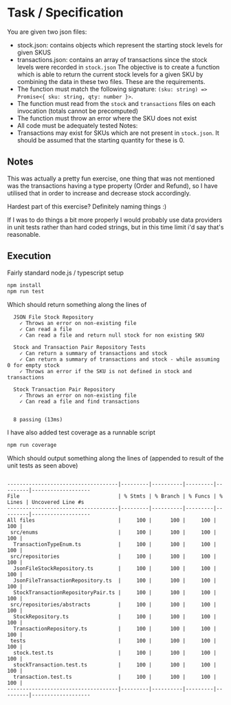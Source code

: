 # Task / Specification
You are given two json files:
 - stock.json: contains objects which represent the starting stock levels for given SKUS
 - transactions.json: contains an array of transactions since the stock levels were recorded in `stock.json`
The objective is to create a function which is able to return the current stock levels for a given SKU by combining the data in these two files. These are the requirements.
- The function must match the following signature: `(sku: string) => Promise<{ sku: string, qty: number }>`.
- The function must read from the `stock` and `transactions` files on each invocation (totals cannot be precomputed)
- The function must throw an error where the SKU does not exist
- All code must be adequately tested
Notes:
- Transactions may exist for SKUs which are not present in `stock.json`. It should be assumed that the starting quantity for these is 0.

## Notes

This was actually a pretty fun exercise, one thing that was not mentioned was the transactions having a type property (Order and Refund), so I have utilised that in order to increase and decrease stock accordingly. 

Hardest part of this exercise? Definitely naming things :)

If I was to do things a bit more properly I would probably use data providers in unit tests rather than hard coded strings, but in this time limit i'd say that's reasonable.

## Execution
Fairly standard node.js / typescript setup

```bash
npm install
npm run test
```
Which should return something along the lines of

```
  JSON File Stock Repository
    ✓ Throws an error on non-existing file
    ✓ Can read a file
    ✓ Can read a file and return null stock for non existing SKU

  Stock and Transaction Pair Repository Tests
    ✓ Can return a summary of transactions and stock
    ✓ Can return a summary of transactions and stock - while assuming 0 for empty stock
    ✓ Throws an error if the SKU is not defined in stock and transactions

  Stock Transaction Pair Repository 
    ✓ Throws an error on non-existing file
    ✓ Can read a file and find transactions


  8 passing (13ms)
  ```

I have also added test coverage as a runnable script

```bash
npm run coverage
```


Which should output something along the lines of (appended to result of the unit tests as seen above)
```

------------------------------------|---------|----------|---------|---------|-------------------
File                                | % Stmts | % Branch | % Funcs | % Lines | Uncovered Line #s 
------------------------------------|---------|----------|---------|---------|-------------------
All files                           |     100 |      100 |     100 |     100 |                   
 src/enums                          |     100 |      100 |     100 |     100 |                   
  TransactionTypeEnum.ts            |     100 |      100 |     100 |     100 |                   
 src/repositories                   |     100 |      100 |     100 |     100 |                   
  JsonFileStockRepository.ts        |     100 |      100 |     100 |     100 |                   
  JsonFileTransactionRepository.ts  |     100 |      100 |     100 |     100 |                   
  StockTransactionRepositoryPair.ts |     100 |      100 |     100 |     100 |                   
 src/repositories/abstracts         |     100 |      100 |     100 |     100 |                   
  StockRepository.ts                |     100 |      100 |     100 |     100 |                   
  TransactionRepository.ts          |     100 |      100 |     100 |     100 |                   
 tests                              |     100 |      100 |     100 |     100 |                   
  stock.test.ts                     |     100 |      100 |     100 |     100 |                   
  stockTransaction.test.ts          |     100 |      100 |     100 |     100 |                   
  transaction.test.ts               |     100 |      100 |     100 |     100 |                   
------------------------------------|---------|----------|---------|---------|-------------------

```
